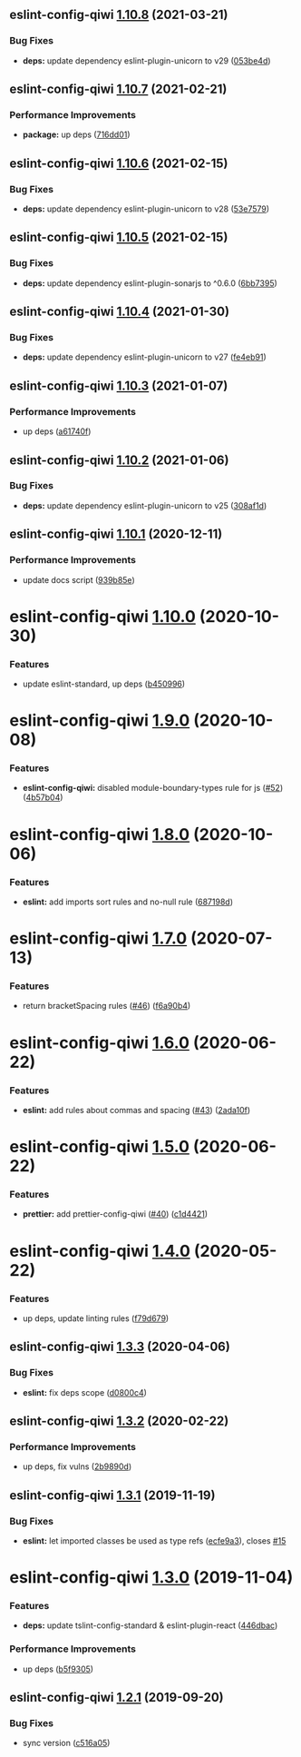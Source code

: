 ## eslint-config-qiwi [1.10.8](https://github.com/qiwi/lint-config-qiwi/compare/eslint-config-qiwi@1.10.7...eslint-config-qiwi@1.10.8) (2021-03-21)


### Bug Fixes

* **deps:** update dependency eslint-plugin-unicorn to v29 ([053be4d](https://github.com/qiwi/lint-config-qiwi/commit/053be4da239b0ea10e1d56c11e50c0f3e635a742))

## eslint-config-qiwi [1.10.7](https://github.com/qiwi/lint-config-qiwi/compare/eslint-config-qiwi@1.10.6...eslint-config-qiwi@1.10.7) (2021-02-21)


### Performance Improvements

* **package:** up deps ([716dd01](https://github.com/qiwi/lint-config-qiwi/commit/716dd0106f6fbcd4e3328227d5003ec4b732195e))

## eslint-config-qiwi [1.10.6](https://github.com/qiwi/lint-config-qiwi/compare/eslint-config-qiwi@1.10.5...eslint-config-qiwi@1.10.6) (2021-02-15)


### Bug Fixes

* **deps:** update dependency eslint-plugin-unicorn to v28 ([53e7579](https://github.com/qiwi/lint-config-qiwi/commit/53e757904ea381ec812d55f09197f07ec4c8b0bc))

## eslint-config-qiwi [1.10.5](https://github.com/qiwi/lint-config-qiwi/compare/eslint-config-qiwi@1.10.4...eslint-config-qiwi@1.10.5) (2021-02-15)


### Bug Fixes

* **deps:** update dependency eslint-plugin-sonarjs to ^0.6.0 ([6bb7395](https://github.com/qiwi/lint-config-qiwi/commit/6bb73956c0d9e83fb38bb566456004edfe58476b))

## eslint-config-qiwi [1.10.4](https://github.com/qiwi/lint-config-qiwi/compare/eslint-config-qiwi@1.10.3...eslint-config-qiwi@1.10.4) (2021-01-30)


### Bug Fixes

* **deps:** update dependency eslint-plugin-unicorn to v27 ([fe4eb91](https://github.com/qiwi/lint-config-qiwi/commit/fe4eb91efd757d5861976a5e4e76d762674ffdfe))

## eslint-config-qiwi [1.10.3](https://github.com/qiwi/lint-config-qiwi/compare/eslint-config-qiwi@1.10.2...eslint-config-qiwi@1.10.3) (2021-01-07)


### Performance Improvements

* up deps ([a61740f](https://github.com/qiwi/lint-config-qiwi/commit/a61740f413b5d3ec45d3ba5a43957ec8244b16c4))

## eslint-config-qiwi [1.10.2](https://github.com/qiwi/lint-config-qiwi/compare/eslint-config-qiwi@1.10.1...eslint-config-qiwi@1.10.2) (2021-01-06)


### Bug Fixes

* **deps:** update dependency eslint-plugin-unicorn to v25 ([308af1d](https://github.com/qiwi/lint-config-qiwi/commit/308af1d7028706f10869f4cb7d1e3ba84bcf8aa6))

## eslint-config-qiwi [1.10.1](https://github.com/qiwi/lint-config-qiwi/compare/eslint-config-qiwi@1.10.0...eslint-config-qiwi@1.10.1) (2020-12-11)


### Performance Improvements

* update docs script ([939b85e](https://github.com/qiwi/lint-config-qiwi/commit/939b85e52e894a564b9a85c6c5b51d6f30876283))

# eslint-config-qiwi [1.10.0](https://github.com/qiwi/lint-config-qiwi/compare/eslint-config-qiwi@1.9.0...eslint-config-qiwi@1.10.0) (2020-10-30)


### Features

* update eslint-standard, up deps ([b450996](https://github.com/qiwi/lint-config-qiwi/commit/b450996b3c92fd03a9fb22dfaf231bf4a1574e65))

# eslint-config-qiwi [1.9.0](https://github.com/qiwi/lint-config-qiwi/compare/eslint-config-qiwi@1.8.0...eslint-config-qiwi@1.9.0) (2020-10-08)


### Features

* **eslint-config-qiwi:** disabled module-boundary-types rule for js ([#52](https://github.com/qiwi/lint-config-qiwi/issues/52)) ([4b57b04](https://github.com/qiwi/lint-config-qiwi/commit/4b57b04ed335c2189bacc842a55e2e88e06cebc5))

# eslint-config-qiwi [1.8.0](https://github.com/qiwi/lint-config-qiwi/compare/eslint-config-qiwi@1.7.0...eslint-config-qiwi@1.8.0) (2020-10-06)


### Features

* **eslint:** add imports sort rules and no-null rule ([687198d](https://github.com/qiwi/lint-config-qiwi/commit/687198d653d875522f6019aeceb7d48c0a0c3552))

# eslint-config-qiwi [1.7.0](https://github.com/qiwi/lint-config-qiwi/compare/eslint-config-qiwi@1.6.0...eslint-config-qiwi@1.7.0) (2020-07-13)


### Features

* return bracketSpacing rules ([#46](https://github.com/qiwi/lint-config-qiwi/issues/46)) ([f6a90b4](https://github.com/qiwi/lint-config-qiwi/commit/f6a90b474da205c99d3aa0a8fd9350d4e5c5f482))

# eslint-config-qiwi [1.6.0](https://github.com/qiwi/lint-config-qiwi/compare/eslint-config-qiwi@1.5.0...eslint-config-qiwi@1.6.0) (2020-06-22)


### Features

* **eslint:** add rules about commas and spacing ([#43](https://github.com/qiwi/lint-config-qiwi/issues/43)) ([2ada10f](https://github.com/qiwi/lint-config-qiwi/commit/2ada10fed6ff8ca8056c0ae37b04ca11e79a6d7f))

# eslint-config-qiwi [1.5.0](https://github.com/qiwi/lint-config-qiwi/compare/eslint-config-qiwi@1.4.0...eslint-config-qiwi@1.5.0) (2020-06-22)


### Features

* **prettier:** add prettier-config-qiwi ([#40](https://github.com/qiwi/lint-config-qiwi/issues/40)) ([c1d4421](https://github.com/qiwi/lint-config-qiwi/commit/c1d4421d8b3e6c8af35d7ecf1e2ca77852d65921))

# eslint-config-qiwi [1.4.0](https://github.com/qiwi/lint-config-qiwi/compare/eslint-config-qiwi@1.3.3...eslint-config-qiwi@1.4.0) (2020-05-22)


### Features

* up deps, update linting rules ([f79d679](https://github.com/qiwi/lint-config-qiwi/commit/f79d679d2725670ea8128035b67b28b3f9faa23c))

## eslint-config-qiwi [1.3.3](https://github.com/qiwi/lint-config-qiwi/compare/eslint-config-qiwi@1.3.2...eslint-config-qiwi@1.3.3) (2020-04-06)


### Bug Fixes

* **eslint:** fix deps scope ([d0800c4](https://github.com/qiwi/lint-config-qiwi/commit/d0800c49046b30a346206f15fefb705cc150fc1a))

## eslint-config-qiwi [1.3.2](https://github.com/qiwi/lint-config-qiwi/compare/eslint-config-qiwi@1.3.1...eslint-config-qiwi@1.3.2) (2020-02-22)


### Performance Improvements

* up deps, fix vulns ([2b9890d](https://github.com/qiwi/lint-config-qiwi/commit/2b9890dd9600bb757f0bda0c4ae6cc7013cb8758))

## eslint-config-qiwi [1.3.1](https://github.com/qiwi/lint-config-qiwi/compare/eslint-config-qiwi@1.3.0...eslint-config-qiwi@1.3.1) (2019-11-19)


### Bug Fixes

* **eslint:** let imported classes be used as type refs ([ecfe9a3](https://github.com/qiwi/lint-config-qiwi/commit/ecfe9a3809e68c3fbcfd2d45fc256aa97d6d24e8)), closes [#15](https://github.com/qiwi/lint-config-qiwi/issues/15)

# eslint-config-qiwi [1.3.0](https://github.com/qiwi/lint-config-qiwi/compare/eslint-config-qiwi@1.2.1...eslint-config-qiwi@1.3.0) (2019-11-04)


### Features

* **deps:** update tslint-config-standard & eslint-plugin-react ([446dbac](https://github.com/qiwi/lint-config-qiwi/commit/446dbac50be644543dcab9ecdbfd614f3ece092e))


### Performance Improvements

* up deps ([b5f9305](https://github.com/qiwi/lint-config-qiwi/commit/b5f9305b35c691006fe7caaf5d3655a69922c45d))

## eslint-config-qiwi [1.2.1](https://github.com/qiwi/tslint-config-qiwi/compare/eslint-config-qiwi@1.2.0...eslint-config-qiwi@1.2.1) (2019-09-20)


### Bug Fixes

* sync version ([c516a05](https://github.com/qiwi/tslint-config-qiwi/commit/c516a05))
